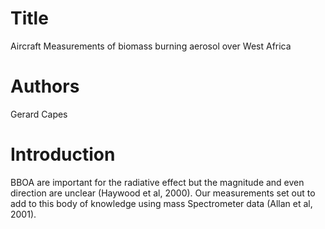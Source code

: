 # Title
Aircraft Measurements of biomass burning aerosol
over West Africa

# Authors
Gerard Capes

# Introduction
BBOA are important for the radiative effect but the magnitude and even direction are unclear
(Haywood et al, 2000).
Our measurements set out to add to this body of knowledge using mass Spectrometer data
(Allan et al, 2001).